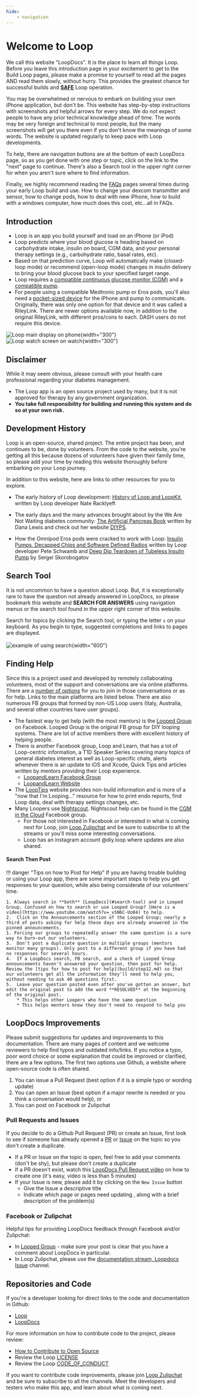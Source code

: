 ```yaml
---
hide:
    - navigation
---
```


# Welcome to Loop

We call this website "LoopDocs". It is the place to learn all things Loop. Before you leave this introduction page in your excitement to get to the Build Loop pages, please make a promise to yourself to read all the pages AND read them slowly, without hurry. This provides the greatest chance for successful builds and **<U>SAFE</U>** Loop operation.

You may be overwhelmed or nervous to embark on building your own iPhone application, but don't be. This website has step-by-step instructions with screenshots and helpful arrows for every step. We do not expect people to have any prior technical knowledge ahead of time. The words may be very foreign and technical to most people, but the many screenshots will get you there even if you don't know the meanings of some words. The website is updated regularly to keep pace with Loop developments.

To help, there are navigation buttons are at the bottom of each LoopDocs page, so as you get done with one step or topic, click on the link to the "next" page to continue. There's also a Search tool in the upper right corner for when you aren't sure where to find information.

Finally, we highly recommend reading the [FAQs](faqs/docs-faqs.md) pages several times during your early Loop build and use. How to change your dexcom transmitter and sensor, how to change pods, how to deal with new iPhone, how to build with a windows computer, how much does this cost, etc...all in FAQs.

## Introduction

* Loop is an app you build yourself and load on an iPhone (or iPod)
* Loop predicts where your blood glucose is heading based on carbohydrate intake, insulin on board, CGM data, and your personal therapy settings (e.g., carbohydrate ratio, basal rates, etc). 
* Based on that prediction curve, Loop will automatically make (closed-loop mode) or recommend (open-loop mode) changes in insulin delivery to bring your blood glucose back to your specified target range.
* Loop requires a [compatible continuous glucose monitor (CGM)](build/step4.md) and a [compatible pump](build/step3.md). 
* For people using a compatible Medtronic pump or Eros pods, you'll also need a [pocket-sized device](build/step5.md) for the iPhone and pump to communicate. Originally, there was only one option for that device and it was called a RileyLink. There are newer options available now, in addition to the original RileyLink, with different pros/cons to each. DASH users do not require this device.

![Loop main display on phone](img/phone_updated_loop.svg){width="300"}
![Loop watch screen on watch](img/watch_updated_loop.svg){width="300"}

## Disclaimer

While it may seem obvious, please consult with your health care professional regarding your diabetes management. 

* The Loop app is an open source project used by many, but it is not approved for therapy by any government organization. 
* **You take full responsibility for building and running this system and do so at your own risk.**

## Development History

Loop is an open-source, shared project. The entire project has been, and continues to be, done by volunteers. From the code to the website, you're getting all this because dozens of volunteers have given their family time, so please add your time by reading this website thoroughly before embarking on your Loop journey.

In addition to this website, here are links to other resources for you to explore.

  * The early history of Loop development: [History of Loop and LoopKit](https://medium.com/@loudnate/the-history-of-loop-and-loopkit-59b3caf13805), written by Loop developer Nate Racklyeft

  * The early days and the many advances brought about by the We Are Not Waiting diabetes community: [The Artificial Pancreas Book](https://www.artificialpancreasbook.com/) written by Dana Lewis and check out her website [DIYPS](https://diyps.org).

  * How the Omnipod Eros pods were cracked to work with Loop: [Insulin Pumps, Decapped Chips and Software Defined Radios](https://medium.com/@ps2) written by Loop developer Pete Schwamb and [Deep Dip Teardown of Tubeless Insulin Pump](https://arxiv.org/ftp/arxiv/papers/1709/1709.06026.pdf) by Sergei Skorobogatov


## Search Tool
It is not uncommon to have a question about Loop. But, it is exceptionally rare to have the question not already answered in LoopDocs, so please bookmark this website and **SEARCH FOR ANSWERS** using navigation menus or the search tool found in the upper right corner of this website.

Search for topics by clicking the Search tool, or typing the letter `s` on your keyboard. As you begin to type, suggested completions and links to pages are displayed.
    <br/><br/>![example of using search](img/new-look-search-example.png){width="600"}<br/>


## Finding Help

Since this is a project used and developed by remotely collaborating volunteers, most of the support and conversations are via online platforms. There are a [number of options](build/step12.md) for you to join in those conversations or as for help. Links to the main platforms are listed below. There are also numerous FB groups that formed by non-US Loop users (Italy, Australia, and several other countries have user groups).

  * The fastest way to get help (with the most mentors) is the [Looped Group](https://www.facebook.com/groups/TheLoopedGroup) on Facebook. Looped Group is the original FB group for DIY looping systems. There are lot of active members there with excellent history of helping people.
  * There is another Facebook group, Loop and Learn, that has a lot of Loop-centric information, a T1D Speaker Series covering many topics of general diabetes interest as well as Loop-specific chats, alerts whenever there is an update to iOS and Xcode, Quick Tips and articles written by mentors providing their Loop experience.
      * [LoopandLearn Facebook Group](https://www.facebook.com/groups/LOOPandLEARN)
      * [LoopandLearn Website](https://www.loopandlearn.org)
* The [LoopTips](https://loopkit.github.io/looptips/) website provides non-build information and is more of a "now that I'm Looping..." resource for how to print endo reports, find Loop data, deal with therapy settings changes, etc. 
* Many Loopers use [Nightscout](nightscout/overview.md). Nightscout help can be found in the [CGM in the Cloud](https://www.facebook.com/groups/CGMinthecloud) Facebook group. 
  * For those not interested in Facebook or interested in what is coming next for Loop, join [Loop Zulipchat](https://loop.zulipchat.com) and be sure to subscribe to all the streams or you'll miss some interesting conversations.  
  * Loop has an instagram account @diy.loop where updates are also shared.


#### Search Then Post

!!! danger "Tips on how to Post for Help"
    If you are having trouble building or using your Loop app, there are some important steps to help you get responses to your question, while also being considerate of our volunteers' time.
    
    1. Always search in **both** [LoopDocs](#search-tool) and in Looped Group. Confused on how to search or use Looped Group? [Here is a video](https://www.youtube.com/watch?v=_vSN6C-Uo04) to help.
    2.  Click on the Announcements section of the Looped Group; nearly a third of posts asking for help these days are already answered in the pinned announcements.
    1. Forcing our groups to repeatedly answer the same question is a sure way to burn-out our volunteers.
    3.  Don't post a duplicate question in multiple groups (mentors monitor many groups). Only post to a different group if you have had no responses for several hours.
    4.  If a LoopDocs search, FB search, and a check of Looped Group announcements haven't answered your question, then post for help. Review the [tips for how to post for help](build/step12.md) so that our volunteers get all the information they'll need to help you, without needing to ask 40 questions first.    
    5.  Leave your question posted even after you've gotten an answer, but edit the original post to add the word **RESOLVED** at the beginning of the original post. 
        * This helps other Loopers who have the same question
        * This helps mentors know they don't need to respond to help you


## LoopDocs Improvements

Please submit suggestions for updates and improvements to this documentation. There are many pages of content and we welcome reviewers to help find typos and outdated info/links. If you notice a typo, poor word choice or some explanation that could be improved or clarified, there are a few options. The first two options use Github, a website where open-source code is often shared.

1. You can issue a Pull Request (best option if it is a simple typo or wording update)
2. You can open an Issue (best option if a major rewrite is needed or you think a conversation would help), or 
3. You can post on Facebook or Zulipchat 

### Pull Requests and Issues

If you decide to do a Github Pull Request (PR) or create an Issue, first look to see if someone has already opened a [PR](https://github.com/LoopKit/loopdocs/pulls) or [Issue](https://github.com/LoopKit/loopdocs/issues) on the topic so you don't create a duplicate.

* If a PR or Issue on the topic is open, feel free to add your comments (don't be shy), but please don't create a duplicate
* If a PR doesn't exist, watch this [LoopDocs Pull Request video](https://youtu.be/6qSppvgGxpg) on how to create one (it's easy, video is less than 5 minutes)
* If your Issue is new, please add it by clicking on the `New Issue` button
    * Give the Issue a descriptive title
    * Indicate which page or pages need updating , along with a brief description of the problem(s)

### Facebook or Zulipchat
Helpful tips for providing LoopDocs feedback through Facebook and/or Zulipchat:

* In [Looped Group](https://www.facebook.com/groups/TheLoopedGroup) - make sure your post is clear that you have a comment about LoopDocs in particular.
* In Loop Zulipchat, please use the [documentation stream, Loopdocs Issue](https://loop.zulipchat.com/#narrow/stream/270362-documentation/topic/Loopdocs.20Issue) channel.

## Repositories and Code

If you're a developer looking for direct links to the code and documentation in Github:

* [Loop](https://github.com/LoopKit/Loop) 
* [LoopDocs](https://github.com/LoopKit/Loopdocs)

For more information on how to contribute code to the project, please review:

  * [How to Contribute to Open Source](https://opensource.guide/how-to-contribute/)
  * Review the Loop [LICENSE](https://github.com/LoopKit/Loop/blob/master/LICENSE.md)
  * Review the Loop [CODE_OF_CONDUCT](https://github.com/LoopKit/Loop/blob/master/CODE_OF_CONDUCT.md)

If you want to contribute code improvements, please join [Loop Zulipchat](https://loop.zulipchat.com) and be sure to subscribe to all the channels. Meet the developers and testers who make this app, and learn about what is coming next.
